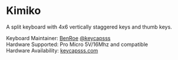 # Kimiko

A split keyboard with 4x6 vertically staggered keys and thumb keys.

Keyboard Maintainer: [BenRoe](https://github.com/BenRoe/) [@keycapsss](https://twitter.com/keycapsss)  
Hardware Supported: Pro Micro 5V/16Mhz and compatible  
Hardware Availability: [keycapsss.com](https://keycapsss.com)
